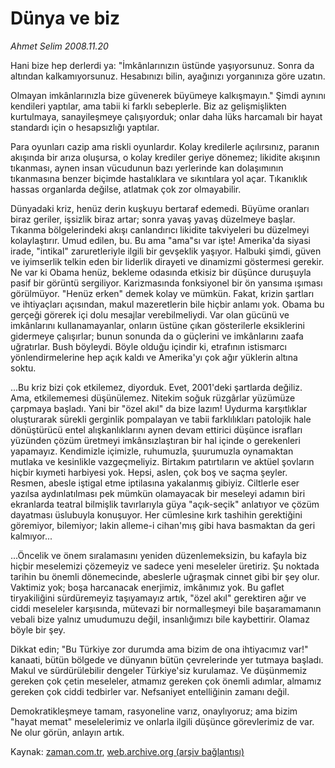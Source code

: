 # Dünya ve biz

*Ahmet Selim 2008.11.20*

<tr><td class="metin" colspan="2" style="padding-top: 20px; padding-left: 5px; padding-right: 10px;">Hani bize hep derlerdi ya: "İmkânlarınızın üstünde yaşıyorsunuz. Sonra da altından kalkamıyorsunuz. Hesabınızı bilin, ayağınızı yorganınıza göre uzatın.</td></tr><tr><td class="metin" colspan="2" style="padding-top: 20px; padding-left: 5px; padding-right: 10px;"><p> Olmayan imkânlarınızla bize güvenerek büyümeye kalkışmayın." Şimdi aynını kendileri yaptılar, ama tabii ki farklı sebeplerle. Biz az gelişmişlikten kurtulmaya, sanayileşmeye çalışıyorduk; onlar daha lüks harcamalı bir hayat standardı için o hesapsızlığı yaptılar.
<p> Para oyunları cazip ama riskli oyunlardır. Kolay kredilerle açılırsınız, paranın akışında bir arıza oluşursa, o kolay krediler geriye dönemez; likidite akışının tıkanması, aynen insan vücudunun bazı yerlerinde kan dolaşımının tıkanmasına benzer biçimde hastalıklara ve sıkıntılara yol açar. Tıkanıklık hassas organlarda değilse, atlatmak çok zor olmayabilir.
<p> Dünyadaki kriz, henüz derin kuşkuyu bertaraf edemedi. Büyüme oranları biraz geriler, işsizlik biraz artar; sonra yavaş yavaş düzelmeye başlar. Tıkanma bölgelerindeki akışı canlandırıcı likidite takviyeleri bu düzelmeyi kolaylaştırır. Umud edilen, bu. Bu ama "ama"sı var işte! Amerika'da siyasi irade, "intikal" zaruretleriyle ilgili bir gevşeklik yaşıyor. Halbuki şimdi, güven ve iyimserlik telkin eden bir liderlik dirayeti ve dinamizmi göstermesi gerekir. Ne var ki Obama henüz, bekleme odasında etkisiz bir düşünce duruşuyla pasif bir görüntü sergiliyor. Karizmasında fonksiyonel bir ön yansıma ışıması görülmüyor. "Henüz erken" demek kolay ve mümkün. Fakat, krizin şartları ve ihtiyaçları açısından, makul mazeretlerin bile hiçbir anlamı yok. Obama bu gerçeği görerek içi dolu mesajlar verebilmeliydi. Var olan gücünü ve imkânlarını kullanamayanlar, onların üstüne çıkan gösterilerle eksiklerini gidermeye çalışırlar; bunun sonunda da o güçlerini ve imkânlarını zaafa uğratırlar. Bush böyleydi. Böyle olduğu içindir ki, etrafının istismarcı yönlendirmelerine hep açık kaldı ve Amerika'yı çok ağır yüklerin altına soktu.
<p> ...Bu kriz bizi çok etkilemez, diyorduk. Evet, 2001'deki şartlarda değiliz. Ama, etkilememesi düşünülemez. Nitekim soğuk rüzgârlar yüzümüze çarpmaya başladı. Yani bir "özel akıl" da bize lazım! Uydurma karşıtlıklar oluşturarak sürekli gerginlik pompalayan ve tabii farklılıkları patolojik hale dönüştürücü entel alışkanlıklarını aynen devam ettirici düşünce israfları yüzünden çözüm üretmeyi imkânsızlaştıran bir hal içinde o gerekenleri yapamayız. Kendimizle içimizle, ruhumuzla, şuurumuzla oynamaktan mutlaka ve kesinlikle vazgeçmeliyiz. Birtakım patırtıların ve aktüel şovların hiçbir kıymeti harbiyesi yok. Hepsi, aslen, çok boş ve saçma şeyler. Resmen, abesle iştigal etme iptilasına yakalanmış gibiyiz. Ciltlerle eser yazılsa aydınlatılması pek mümkün olamayacak bir meseleyi adamın biri ekranlarda teatral bilmişlik tavırlarıyla güya "açık-seçik" anlatıyor ve çözüm dayatması üslubuyla konuşuyor. Her cümlesine kırk tashihin gerektiğini göremiyor, bilemiyor; lakin alleme-i cihan'mış gibi hava basmaktan da geri kalmıyor...
<p> ...Öncelik ve önem sıralamasını yeniden düzenlemeksizin, bu kafayla biz hiçbir meselemizi çözemeyiz ve sadece yeni meseleler üretiriz. Şu noktada tarihin bu önemli dönemecinde, abeslerle uğraşmak cinnet gibi bir şey olur. Vaktimiz yok; boşa harcanacak enerjimiz, imkânımız yok. Bu gaflet tiryakiliğini sürdüremeyiz taşıyamayız artık, "özel akıl" gerektiren ağır ve ciddi meseleler karşısında, mütevazi bir normalleşmeyi bile başaramamanın vebali bize yalnız umudumuzu değil, insanlığımızı bile kaybettirir. Olamaz böyle bir şey.
<p> Dikkat edin; "Bu Türkiye zor durumda ama bizim de ona ihtiyacımız var!" kanaati, bütün bölgede ve dünyanın bütün çevrelerinde yer tutmaya başladı. Makul ve sürdürülebilir dengeler Türkiye'siz kurulamaz. Ve düşünmemiz gereken çok çetin meseleler, atmamız gereken çok önemli adımlar, almamız gereken çok ciddi tedbirler var. Nefsaniyet entelliğinin zamanı değil. 
<p> Demokratikleşmeye tamam, rasyoneline varız, onaylıyoruz; ama bizim "hayat memat" meselelerimiz ve onlarla ilgili düşünce görevlerimiz de var. Ne olur görün, anlayın artık.<br/></p></p></p></p></p></p></p></td></tr>

Kaynak: [zaman.com.tr](http://zaman.com.tr/yazar.do?yazino=762103), [web.archive.org (arşiv bağlantısı)](http://web.archive.org/web/20090112204706/http://www.zaman.com.tr:80/yazar.do?yazino=762103)
